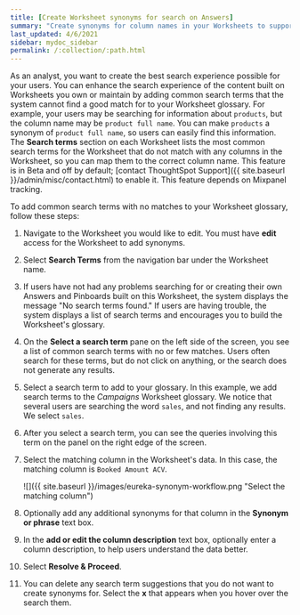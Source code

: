 ```yaml
---
title: [Create Worksheet synonyms for search on Answers]
summary: "Create synonyms for column names in your Worksheets to support search on existing Answers and Pinboards."
last_updated: 4/6/2021
sidebar: mydoc_sidebar
permalink: /:collection/:path.html
---
```

As an analyst, you want to create the best search experience possible for your users. You can enhance the search experience of the content built on Worksheets you own or maintain by adding common search terms that the system cannot find a good match for to your Worksheet glossary. For example, your users may be searching for information about `products`, but the column name may be `product full name`. You can make `products` a synonym of `product full name`, so users can easily find this information. The **Search terms** section on each Worksheet lists the most common search terms for the Worksheet that do not match with any columns in the Worksheet, so you can map them to the correct column name. This feature is in <span class="label label-beta">Beta</span> and off by default; [contact ThoughtSpot Support]({{ site.baseurl }}/admin/misc/contact.html) to enable it. This feature depends on Mixpanel tracking.

To add common search terms with no matches to your Worksheet glossary, follow these steps:

1. Navigate to the Worksheet you would like to edit. You must have **edit** access for the Worksheet to add synonyms.

2. Select **Search Terms** from the navigation bar under the Worksheet name.

3. If users have not had any problems searching for or creating their own Answers and Pinboards built on this Worksheet, the system displays the message "No search terms found." If users are having trouble, the system displays a list of search terms and encourages you to build the Worksheet's glossary.

4. On the **Select a search term** pane on the left side of the screen, you see a list of common search terms with no or few matches. Users often search for these terms, but do not click on anything, or the search does not generate any results.

5. Select a search term to add to your glossary. In this example, we add search terms to the *Campaigns* Worksheet glossary. We notice that several users are searching the word `sales`, and not finding any results. We select `sales`.

6. After you select a search term, you can see the queries involving this term on the panel on the right edge of the screen.

6. Select the matching column in the Worksheet's data. In this case, the matching column is `Booked Amount ACV`.

    ![]({{ site.baseurl }}/images/eureka-synonym-workflow.png "Select the matching column")

7. Optionally add any additional synonyms for that column in the **Synonym or phrase** text box.

8. In the **add or edit the column description** text box, optionally enter a column description, to help users understand the data better.

9. Select **Resolve & Proceed**.

10. You can delete any search term suggestions that you do not want to create synonyms for. Select the **x** that appears when you hover over the search them.
